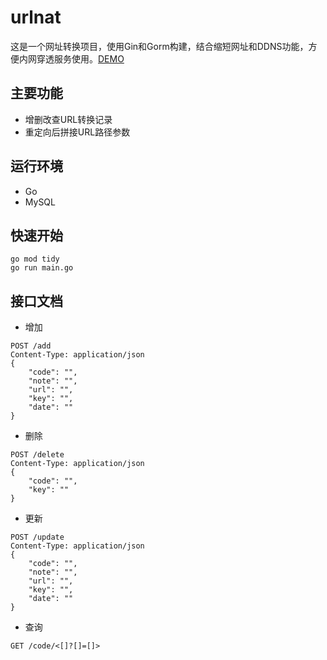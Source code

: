 # urlnat

这是一个网址转换项目，使用Gin和Gorm构建，结合缩短网址和DDNS功能，方便内网穿透服务使用。[DEMO](https://urlnat.onrender.com)

## 主要功能

- 增删改查URL转换记录
- 重定向后拼接URL路径参数

## 运行环境

- Go
- MySQL

## 快速开始

```
go mod tidy
go run main.go
```

## 接口文档

- 增加

```
POST /add
Content-Type: application/json
{
    "code": "",
    "note": "",
    "url": "",
    "key": "",
    "date": ""
}
```

- 删除

```
POST /delete
Content-Type: application/json
{
    "code": "",
    "key": ""
}
```

- 更新

```
POST /update
Content-Type: application/json
{
    "code": "",
    "note": "",
    "url": "",
    "key": "",
    "date": ""
}
```

- 查询

```
GET /code/<[]?[]=[]>
```
